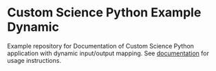 # Custom Science Python Example Dynamic
Example repository for Documentation of Custom Science Python application with dynamic input/output mapping. See [documentation](https://developers.keboola.com/extend/) for usage instructions.
